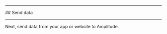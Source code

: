 <div class="sdk-hr"><hr></div>
## Send data
<div class="sdk-hr"><hr></div>

Next, send data from your app or website to Amplitude.